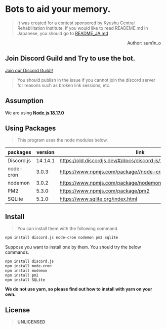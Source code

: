# Bots to aid your memory.
> It was created for a contest sponsored by Kyushu Central Rehabilitation Institute.
> If you would like to read READEME.md in Japanese, you should go to [README_JA.md](./README_JA.md)

<div align="right">
  Author: sum1n_o
</div>

## Join Discord Guild and Try to use the bot.
[Join our Discord Guild!!](https://discord.gg/WdDX4qJRr9)
> You should publish in the issue if you cannot join the discord server for reasons such as broken link sessions, etc.

## Assumption
We are using **[Node.js 18.17.0](https://nodejs.org/en/blog/release/v18.17.0)**

## Using Packages
> This program uses the node modules below.

| packages   | version | link                                                               |
| ---------- | ------- | -------------------------------------------------------------------|
| Discord.js | 14.14.1 | https://old.discordjs.dev/#/docs/discord.js/14.14.1/general/welcome|
| node-cron  | 3.0.3   | https://www.npmjs.com/package//node-cron                           |
| nodemon    | 3.0.2   | https://www.npmjs.com/package/nodemon                              |
| PM2        | 5.3.0   | https://www.npmjs.com/package/pm2                                  |
| SQLite     | 5.1.0   | https://www.sqlite.org/index.html                                  |

## Install
> You can install them with the following command.

```bash
npm install discord.js node-cron nodemon pm2 sqlite
```

Suppose you want to install one by them. You should try the below commands.

```bash
npm install discord.js
npm install node-cron
npm install nodemon
npm install pm2
npm install SQLite
```

**We do not use yarn, so please find out how to install with yarn on your own.**

## License
> **UNLICENSED**
